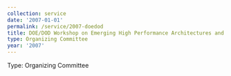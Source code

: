```yaml
---
collection: service
date: '2007-01-01'
permalink: /service/2007-doedod
title: DOE/DOD Workshop on Emerging High Performance Architectures and Applications
type: Organizing Committee
year: '2007'
---
```


Type: Organizing Committee
